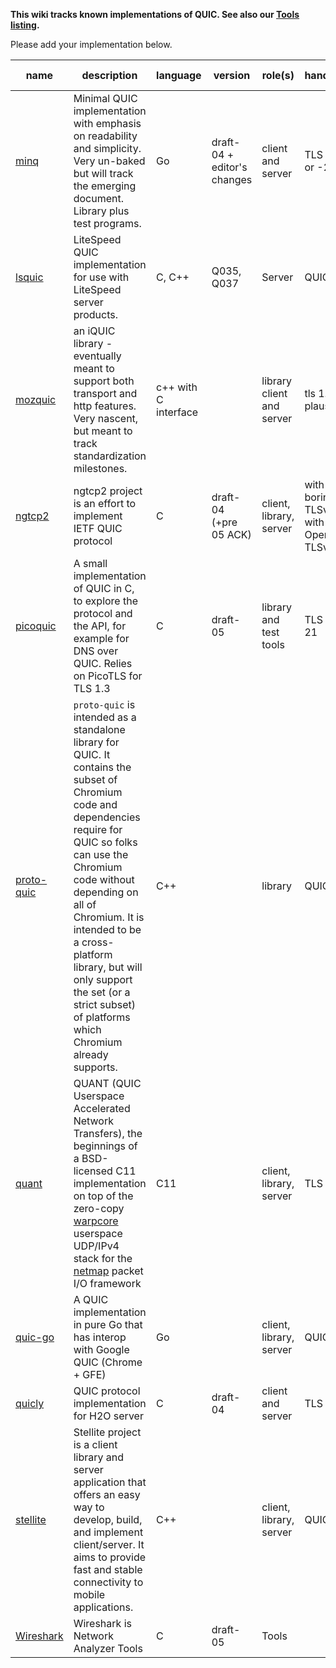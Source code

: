 **This wiki tracks known implementations of QUIC. See also our [Tools listing](Tools).**

Please add your implementation below. 

name | description | language | version | role(s) | handshake(s) | protocol id(s) |
--- | --- | --- | --- | --- | --- | ---
[minq](https://www.github.com/ekr/minq) | Minimal QUIC implementation with emphasis on readability and simplicity. Very un-baked but will track the emerging document. Library plus test programs. | Go | draft-04 + editor's changes | client and server | TLS 1.3-21 or -20| 0xff000004 |
[lsquic](https://www.litespeedtech.com/products)  |  LiteSpeed QUIC implementation for use with LiteSpeed server products. | C, C++ | Q035, Q037 | Server | QUIC Crypto 
[mozquic](https://github.com/mcmanus/mozquic) | an iQUIC library - eventually meant to support both transport and http features. Very nascent, but meant to track standardization milestones. | c++ with C interface | | library client and server | tls 1.3 -21; plausibly -18| 0xff000005 and 0xf123f0c5 hq-05
[ngtcp2](https://github.com/ngtcp2/ngtcp2) | ngtcp2 project is an effort to implement IETF QUIC protocol  | C | draft-04 (+pre 05 ACK) | client, library, server | with boringssl: TLSv1.3-18, with OpenSSL: TLSv1.3-21 | 0xff000005
[picoquic](https://github.com/private-octopus/picoquic) | A small implementation of QUIC in C, to explore the protocol and the API, for example for DNS over QUIC. Relies on PicoTLS for TLS 1.3 | C | draft-05 | library and test tools | TLS 1.3 draft 21 | 0xff000005
[proto-quic](https://github.com/google/proto-quic) | `proto-quic` is intended as a standalone library for QUIC. It contains the subset of Chromium code and dependencies require for QUIC so folks can use the Chromium code without depending on all of Chromium. It is intended to be a cross-platform library, but will only support the set (or a strict subset) of platforms which Chromium already supports. | C++ | | library | QUIC Crypto
[quant](https://github.com/NTAP/quant) | QUANT (QUIC Userspace Accelerated Network Transfers), the beginnings of a BSD-licensed C11 implementation on top of the zero-copy [warpcore](https://github.com/NTAP/warpcore) userspace UDP/IPv4 stack for the [netmap](http://info.iet.unipi.it/~luigi/netmap/) packet I/O framework | C11 | | client, library, server | TLS 1.3 | 
[quic-go](https://github.com/lucas-clemente/quic-go) | A QUIC implementation in pure Go that has interop with Google QUIC (Chrome + GFE) | Go | | client, library, server | QUIC Crypto |
[quicly](https://github.com/h2o/quicly) | QUIC protocol implementation for H2O server | C | draft-04 | client and server | TLS 1.3-18 |
[stellite](https://github.com/line/stellite) | Stellite project is a client library and server application that offers an easy way to develop, build, and implement client/server. It aims to provide fast and stable connectivity to mobile applications. | C++ | | client, library, server | QUIC Crypto |
[Wireshark](https://code.wireshark.org/review/#/c/22366/) | Wireshark is Network Analyzer Tools  | C | draft-05 | Tools |  | 0xff000005

